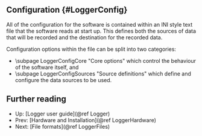 ## Configuration {#LoggerConfig}

All of the configuration for the software is contained within an INI style text file that the software reads at start up.
This defines both the sources of data that will be recorded and the destination for the recorded data.

Configuration options within the file can be split into two categories:
* \subpage LoggerConfigCore "Core options" which control the behaviour of the software itself, and
* \subpage LoggerConfigSources "Source definitions" which define and configure the data sources to be used.

## Further reading
* Up: [Logger user guide](@ref Logger)
* Prev: [Hardware and Installation](@ref LoggerHardware)
* Next: [File formats](@ref LoggerFiles)
